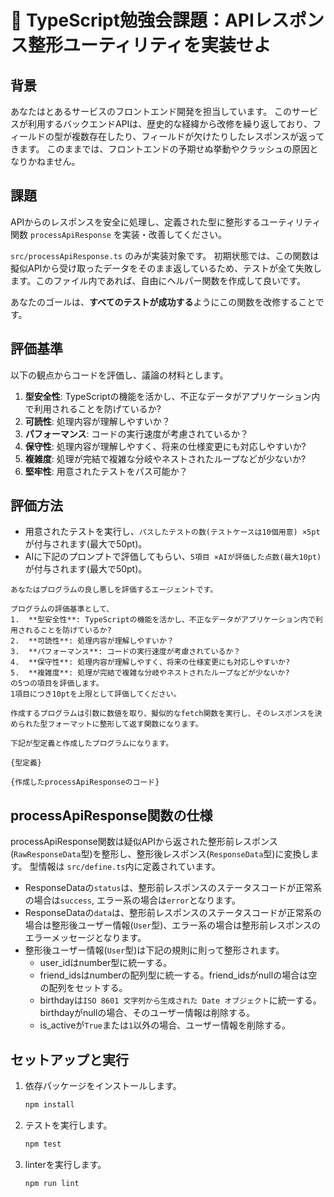 # 🧩 TypeScript勉強会課題：APIレスポンス整形ユーティリティを実装せよ

## 背景

あなたはとあるサービスのフロントエンド開発を担当しています。
このサービスが利用するバックエンドAPIは、歴史的な経緯から改修を繰り返しており、フィールドの型が複数存在したり、フィールドが欠けたりしたレスポンスが返ってきます。
このままでは、フロントエンドの予期せぬ挙動やクラッシュの原因となりかねません。

## 課題

APIからのレスポンスを安全に処理し、定義された型に整形するユーティリティ関数 `processApiResponse` を実装・改善してください。

`src/processApiResponse.ts` のみが実装対象です。
初期状態では、この関数は擬似APIから受け取ったデータをそのまま返しているため、テストが全て失敗します。このファイル内であれば、自由にヘルパー関数を作成して良いです。

あなたのゴールは、**すべてのテストが成功する**ようにこの関数を改修することです。

## 評価基準

以下の観点からコードを評価し、議論の材料とします。

1.  **型安全性**: TypeScriptの機能を活かし、不正なデータがアプリケーション内で利用されることを防げているか?
2.  **可読性**: 処理内容が理解しやすいか？
3.  **パフォーマンス**: コードの実行速度が考慮されているか？
4.  **保守性**: 処理内容が理解しやすく、将来の仕様変更にも対応しやすいか?
5.  **複雑度**: 処理が完結で複雑な分岐やネストされたループなどが少ないか?
6.  **堅牢性**: 用意されたテストをパス可能か？

## 評価方法

- 用意されたテストを実行し、`パスしたテストの数(テストケースは10個用意) ×5pt` が付与されます(最大で50pt)。
- AIに下記のプロンプトで評価してもらい、`5項目 ×AIが評価した点数(最大10pt)`が付与されます(最大で50pt)。
```
あなたはプログラムの良し悪しを評価するエージェントです。

プログラムの評価基準として、
1.  **型安全性**: TypeScriptの機能を活かし、不正なデータがアプリケーション内で利用されることを防げているか?
2.  **可読性**: 処理内容が理解しやすいか？
3.  **パフォーマンス**: コードの実行速度が考慮されているか？
4.  **保守性**: 処理内容が理解しやすく、将来の仕様変更にも対応しやすいか?
5.  **複雑度**: 処理が完結で複雑な分岐やネストされたループなどが少ないか?
の5つの項目を評価します。
1項目につき10ptを上限として評価してください。

作成するプログラムは引数に数値を取り、擬似的なfetch関数を実行し、そのレスポンスを決められた型フォーマットに整形して返す関数になります。

下記が型定義と作成したプログラムになります。

{型定義}

{作成したprocessApiResponseのコード}
```

## processApiResponse関数の仕様

processApiResponse関数は疑似APIから返された整形前レスポンス(`RawResponseData`型)を整形し、整形後レスポンス(`ResponseData`型)に変換します。
型情報は `src/define.ts`内に定義されています。

- ResponseDataの`status`は、整形前レスポンスのステータスコードが正常系の場合は`success`, エラー系の場合は`error`となります。
- ResponseDataの`data`は、整形前レスポンスのステータスコードが正常系の場合は整形後ユーザー情報(`User`型)、エラー系の場合は整形前レスポンスのエラーメッセージとなります。
- 整形後ユーザー情報(`User`型)は下記の規則に則って整形されます。
  - user_idはnumber型に統一する。
  - friend_idsはnumberの配列型に統一する。friend_idsがnullの場合は空の配列をセットする。
  - birthdayは`ISO 8601 文字列から生成された Date オブジェクト`に統一する。birthdayがnullの場合、そのユーザー情報は削除する。
  - is_activeが`True`または`1`以外の場合、ユーザー情報を削除する。


## セットアップと実行

1.  依存パッケージをインストールします。
    ```bash
    npm install
    ```

2.  テストを実行します。
    ```bash
    npm test
    ```

3.  linterを実行します。
    ```bash
    npm run lint
    ```
